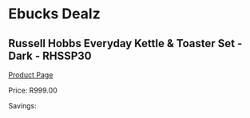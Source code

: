 
# Ebucks Dealz
## Russell Hobbs Everyday Kettle & Toaster Set - Dark - RHSSP30
[Product Page](https://www.ebucks.com/web/shop/productSelected.do?prodId=1228784282&catId=704985963)

Price: R999.00

Savings: 


	